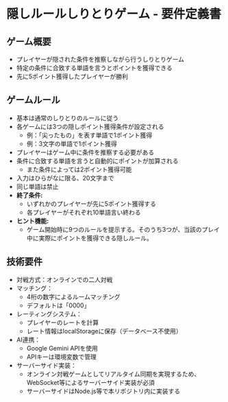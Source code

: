 # 隠しルールしりとりゲーム - 要件定義書

## ゲーム概要
- プレイヤーが隠された条件を推察しながら行うしりとりゲーム
- 特定の条件に合致する単語を言うとポイントを獲得できる
- 先に5ポイント獲得したプレイヤーが勝利

## ゲームルール
- 基本は通常のしりとりのルールに従う
- 各ゲームには3つの隠しポイント獲得条件が設定される
  - 例：「尖ったもの」を表す単語で1ポイント獲得
  - 例：3文字の単語で1ポイント獲得
- プレイヤーはゲーム中に条件を推察する必要がある
- 条件に合致する単語を言うと自動的にポイントが加算される
  - また条件によっては2ポイント獲得可能
- 入力はひらがなに限る、20文字まで
- 同じ単語は禁止
- **終了条件:**
  - いずれかのプレイヤーが先に5ポイント獲得する
  - 各プレイヤーがそれぞれ10単語言い終わる
- **ヒント機能:**
  - ゲーム開始時に9つのルールを提示する。そのうち3つが、当該のプレイ中に実際にポイントを獲得できる隠しルール。

## 技術要件
- 対戦方式：オンラインでの二人対戦
- マッチング：
  - 4桁の数字によるルームマッチング
  - デフォルトは「0000」
- レーティングシステム：
  - プレイヤーのレートを計算
  - レート情報はlocalStorageに保存（データベース不使用）
- AI連携：
  - Google Gemini APIを使用
  - APIキーは環境変数で管理
- サーバーサイド実装：
  - オンライン対戦ゲームとしてリアルタイム同期を実現するため、WebSocket等によるサーバーサイド実装が必須
  - サーバーサイドはNode.js等で本リポジトリ内に実装する